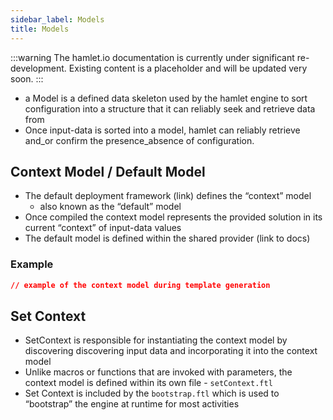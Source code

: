 ```yaml
---
sidebar_label: Models
title: Models
---
```

:::warning
The hamlet.io documentation is currently under significant re-development. Existing content is a placeholder and will be updated very soon.
:::

* a Model is a defined data skeleton used by the hamlet engine to sort configuration into a structure that it can reliably seek and retrieve data from
* Once input-data is sorted into a model, hamlet can reliably retrieve and_or confirm the presence_absence of configuration.

## Context Model / Default Model

* The default deployment framework (link) defines the “context” model
  * also known as the “default” model
* Once compiled the context model represents the provided solution in its current “context” of input-data values
* The default model is defined within the shared provider (link to docs)

### Example

```json
// example of the context model during template generation
```

## Set Context

* SetContext is responsible for instantiating the context model by discovering discovering input data and incorporating it into the context model
* Unlike macros or functions that are invoked with parameters, the context model is defined within its own file - `setContext.ftl`
* Set Context is included by the `bootstrap.ftl` which is used to “bootstrap” the engine at runtime for most activities
